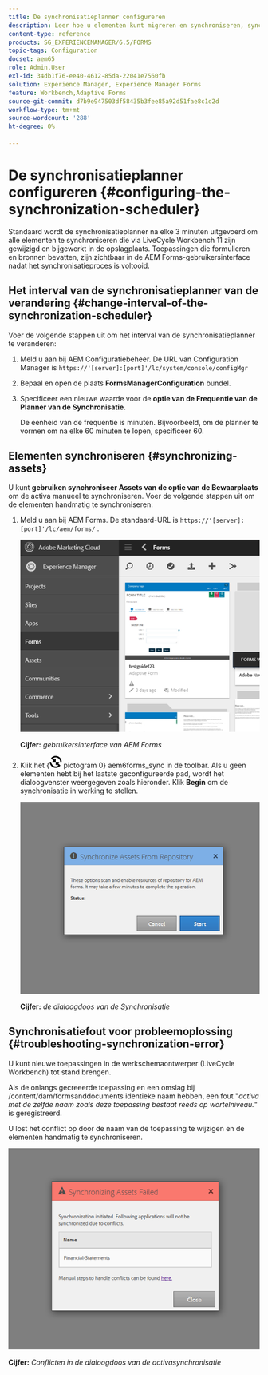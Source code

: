 ```yaml
---
title: De synchronisatieplanner configureren
description: Leer hoe u elementen kunt migreren en synchroniseren, synchronisatieplanner kunt configureren en mappen kunt gebruiken om elementen te rangschikken.
content-type: reference
products: SG_EXPERIENCEMANAGER/6.5/FORMS
topic-tags: Configuration
docset: aem65
role: Admin,User
exl-id: 34db1f76-ee40-4612-85da-22041e7560fb
solution: Experience Manager, Experience Manager Forms
feature: Workbench,Adaptive Forms
source-git-commit: d7b9e947503df58435b3fee85a92d51fae8c1d2d
workflow-type: tm+mt
source-wordcount: '288'
ht-degree: 0%

---
```


# De synchronisatieplanner configureren {#configuring-the-synchronization-scheduler}

Standaard wordt de synchronisatieplanner na elke 3 minuten uitgevoerd om alle elementen te synchroniseren die via LiveCycle Workbench 11 zijn gewijzigd en bijgewerkt in de opslagplaats. Toepassingen die formulieren en bronnen bevatten, zijn zichtbaar in de AEM Forms-gebruikersinterface nadat het synchronisatieproces is voltooid.

## Het interval van de synchronisatieplanner van de verandering {#change-interval-of-the-synchronization-scheduler}

Voer de volgende stappen uit om het interval van de synchronisatieplanner te veranderen:

1. Meld u aan bij AEM Configuratiebeheer. De URL van Configuration Manager is `https://'[server]:[port]'/lc/system/console/configMgr`

1. Bepaal en open de plaats **FormsManagerConfiguration** bundel.

1. Specificeer een nieuwe waarde voor de **optie van de Frequentie van de Planner van de Synchronisatie**.

   De eenheid van de frequentie is minuten. Bijvoorbeeld, om de planner te vormen om na elke 60 minuten te lopen, specificeer 60.

## Elementen synchroniseren {#synchronizing-assets}

U kunt **gebruiken synchroniseer Assets van de optie van de Bewaarplaats** om de activa manueel te synchroniseren. Voer de volgende stappen uit om de elementen handmatig te synchroniseren:

1. Meld u aan bij AEM Forms. De standaard-URL is `https://'[server]:[port]'/lc/aem/forms/` .

   ![ AEM Forms gebruikersinterface ](assets/aem_forms_ui.png)

   **Cijfer:** *gebruikersinterface van AEM Forms*

1. Klik het {![&#128279;](assets/aem6forms_sync.png) pictogram 0} aem6forms_sync in de toolbar.  Als u geen elementen hebt bij het laatste geconfigureerde pad, wordt het dialoogvenster weergegeven zoals hieronder. Klik **Begin** om de synchronisatie in werking te stellen.

   ![ de dialoogdoos van de Synchronisatie ](assets/migrate-and-syncronize.png)

   **Cijfer:** *de dialoogdoos van de Synchronisatie*

## Synchronisatiefout voor probleemoplossing {#troubleshooting-synchronization-error}

U kunt nieuwe toepassingen in de werkschemaontwerper (LiveCycle Workbench) tot stand brengen.

Als de onlangs gecreeerde toepassing en een omslag bij /content/dam/formsanddocuments identieke naam hebben, een fout &quot;*activa met de zelfde naam zoals deze toepassing bestaat reeds op wortelniveau.*&quot; is geregistreerd.

U lost het conflict op door de naam van de toepassing te wijzigen en de elementen handmatig te synchroniseren.

![ Conflicten in de dialoogdoos van de activasynchronisatie ](assets/sync-conflict.png)

**Cijfer:** *Conflicten in de dialoogdoos van de activasynchronisatie*
